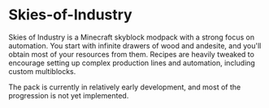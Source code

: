 # Skies-of-Industry
Skies of Industry is a Minecraft skyblock modpack with a strong focus on automation. You start with infinite drawers of wood and andesite, and you'll obtain most of your resources from them.
Recipes are heavily tweaked to encourage setting up complex production lines and automation, including custom multiblocks.

The pack is currently in relatively early development, and most of the progression is not yet implemented.

